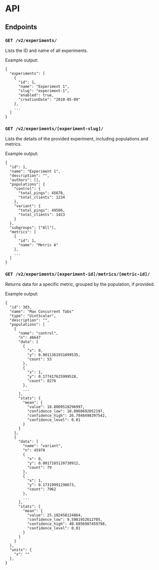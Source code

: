 # API

## Endpoints


### `GET /v2/experiments/`

Lists the ID and name of all experiments.

Example output:

```
{
  "experiments": [
    {
      "id": 1,
      "name": "Experiment 1",
      "slug": "experiment-1",
      "enabled": true,
      "creationDate": "2018-05-09"
    },
    ...
  ]
}
```


### `GET /v2/experiments/[experiment-slug]/`

Lists the details of the provided experiment, including populations and metrics.

Example output:

```
{
  "id": 1,
  "name": "Experiment 1",
  "description": "",
  "authors": [],
  "populations": {
    "control": {
      "total_pings": 45678,
      "total_clients": 1234
    },
    "variant": {
      "total_pings": 49586,
      "total_clients": 1423
    }
  },
  "subgroups": ["All"],
  "metrics": [
    {
      "id": 1,
      "name": "Metric A"
    },
    ...
  ]
}
```


### `GET /v2/experiments/[experiment-id]/metrics/[metric-id]/`

Returns data for a specific metric, grouped by the population, if provided.

Example output:

```
{
  "id": 303,
  "name": "Max Concurrent Tabs"
  "type": "UintScalar",
  "description": "",
  "populations": [
    {
      "name": "control",
      "n": 46647
      "data": [
        {
          "x": 0,
          "y": 0.0011361931099535,
          "count": 53
        },
        {
          "x": 1,
          "y": 0.177417625999528,
          "count": 8276
        },
        ...
      ],
      "stats": {
        "mean": {
          "value": 18.8009518296997,
          "confidence_low": 10.8968692052197,
          "confidence_high": 26.7048498397542,
          "confidence_level": 0.01
        }
      }
    },
    {
      "data": [
        "name": "variant",
        "n": 45970
        {
          "x": 0,
          "y": 0.0017185120730912,
          "count": 79
        },
        {
          "x": 1,
          "y": 0.17319991298673,
          "count": 7962
        },
        ...
      ],
      "stats": {
        "mean": {
          "value": 25.102458124864,
          "confidence_low": 9.5981952612705,
          "confidence_high": 40.6056987459798,
          "confidence_level": 0.01
        }
      }
    }
  ],
  "units": {
    "x": ""
  },
}
```

